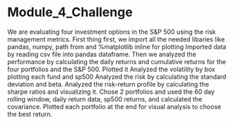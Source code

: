 # Module_4_Challenge

We are evaluating four investment options in the S&P 500 using the risk management metrics. 
First thing first, we import all the needed libaries like pandas, numpy, path from and %matplotlib inline for plotting
Imported data by reading csv file into pandas dataframe. 
Then we analyzed the performance by calculating the daily returns and cumulative returns for the four portfolios and the S&P 500. Plotted it
Analyzed the volatility by box plotting each fund and sp500
Analyzed the risk by calculating the standard deviation and beta. 
Analyzed the risk-return profile by calculating the sharpe ratios and visualizing it. 
Chose 2 portfolios and used the 60 day rolling window, daily return data, sp500 returns, and calculated the covariance. 
Plotted each portfolio at the end for visual analysis to choose the best return.
